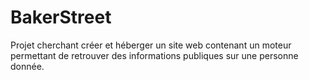 # BakerStreet

Projet cherchant créer et héberger un site web contenant un moteur permettant de retrouver des informations publiques sur une personne donnée.
